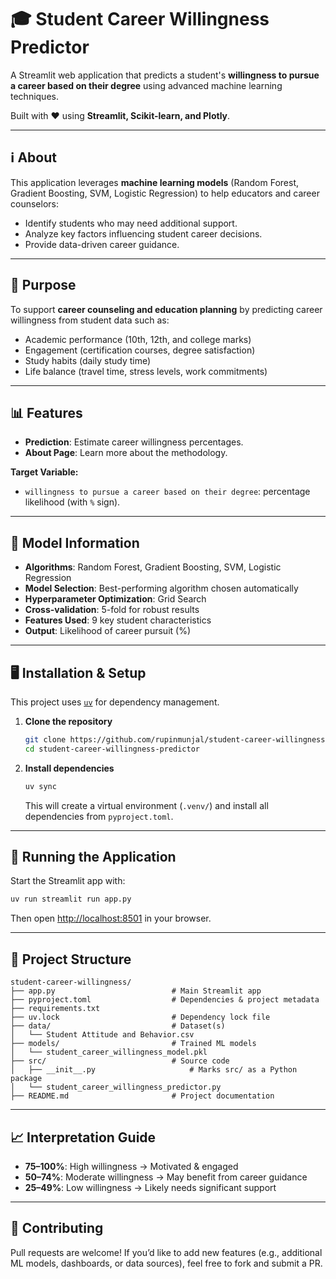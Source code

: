 # 🎓 Student Career Willingness Predictor

A Streamlit web application that predicts a student's **willingness to pursue a career based on their degree** using advanced machine learning techniques. 

Built with ❤️ using **Streamlit, Scikit-learn, and Plotly**.

---

## ℹ️ About

This application leverages **machine learning models** (Random Forest, Gradient Boosting, SVM, Logistic Regression) to help educators and career counselors:

- Identify students who may need additional support.
- Analyze key factors influencing student career decisions.
- Provide data-driven career guidance.

---

## 🎯 Purpose

To support **career counseling and education planning** by predicting career willingness from student data such as:

- Academic performance (10th, 12th, and college marks)
- Engagement (certification courses, degree satisfaction)
- Study habits (daily study time)
- Life balance (travel time, stress levels, work commitments)

---

## 📊 Features

- **Prediction**: Estimate career willingness percentages.
- **About Page**: Learn more about the methodology.

**Target Variable:**
- `willingness to pursue a career based on their degree`: percentage likelihood (with `%` sign).

---

## 🧠 Model Information

- **Algorithms**: Random Forest, Gradient Boosting, SVM, Logistic Regression  
- **Model Selection**: Best-performing algorithm chosen automatically  
- **Hyperparameter Optimization**: Grid Search  
- **Cross-validation**: 5-fold for robust results  
- **Features Used**: 9 key student characteristics  
- **Output**: Likelihood of career pursuit (%)  

---

## 🖥️ Installation & Setup

This project uses [`uv`](https://docs.astral.sh/uv/) for dependency management.

1. **Clone the repository**
   ```bash
   git clone https://github.com/rupinmunjal/student-career-willingness-predictor.git
   cd student-career-willingness-predictor
   ```

2. **Install dependencies**
   ```bash
   uv sync
   ```
   This will create a virtual environment (`.venv/`) and install all dependencies from `pyproject.toml`.

---

## 🚀 Running the Application

Start the Streamlit app with:
```bash
uv run streamlit run app.py
```

Then open [http://localhost:8501](http://localhost:8501) in your browser.

---

## 📂 Project Structure

```
student-career-willingness/
├── app.py                          # Main Streamlit app
├── pyproject.toml                  # Dependencies & project metadata
├── requirements.txt                
├── uv.lock                         # Dependency lock file
├── data/                           # Dataset(s)
│   └── Student Attitude and Behavior.csv
├── models/                         # Trained ML models
│   └── student_career_willingness_model.pkl
├── src/                            # Source code
│   ├── __init__.py                     # Marks src/ as a Python package
│   └── student_career_willingness_predictor.py
├── README.md                       # Project documentation
```

---

## 📈 Interpretation Guide

- **75–100%**: High willingness → Motivated & engaged
- **50–74%**: Moderate willingness → May benefit from career guidance
- **25–49%**: Low willingness → Likely needs significant support

---

## 🤝 Contributing

Pull requests are welcome! If you’d like to add new features (e.g., additional ML models, dashboards, or data sources), feel free to fork and submit a PR.
